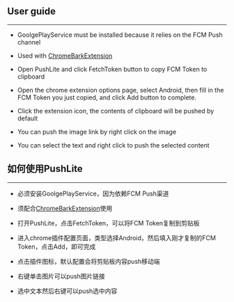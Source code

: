 ## User guide

---

+ GoolgePlayService must be installed because it relies on the FCM Push channel

+ Used with [ChromeBarkExtension](https://chrome.google.com/webstore/detail/bark/pmlkbdbpglkgbgopghdcmohdcmladeii?utm_source=chrome-ntp-icon)

+ Open PushLite and click FetchToken button to copy FCM Token to clipboard

+ Open the chrome extension options page, select Android, then fill in the FCM Token you just copied, and click Add button to complete.

+ Click the extension icon, the contents of  clipboard will be pushed by default

+ You can push the image link by right click on the image

+ You can select the text and right click to push the selected content



## 如何使用PushLite

---

+ 必须安装GoolgePlayService，因为依赖FCM Push渠道

+ 须配合[ChromeBarkExtension](https://chrome.google.com/webstore/detail/bark/pmlkbdbpglkgbgopghdcmohdcmladeii?utm_source=chrome-ntp-icon)使用

+ 打开PushLite，点击FetchToken，可以将FCM Token复制到剪贴板

+ 进入chrome插件配置页面，类型选择Android，然后填入刚才复制的FCM Token，点击Add，即可完成

+ 点击插件图标，默认配置会将剪贴板内容push移动端

+ 右键单击图片可以push图片链接

+ 选中文本然后右键可以push选中内容



